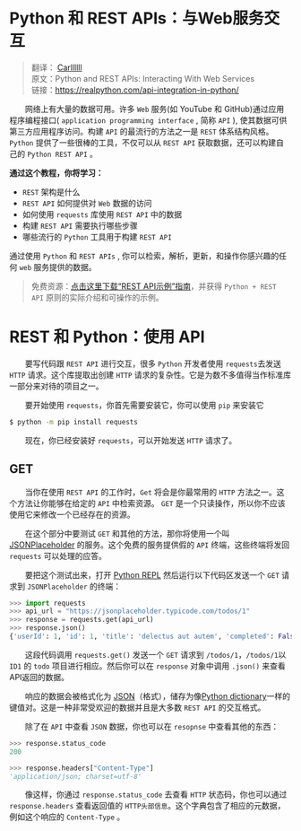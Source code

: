 # Python 和 REST APIs：与Web服务交互


> 翻译： [Carllllll](https://github.com/F-Ar1es)  
> 原文：Python and REST APIs: Interacting With Web Services   
> 链接：https://realpython.com/api-integration-in-python/   


&emsp;&emsp;网络上有大量的数据可用。许多 `Web` 服务(如 YouTube 和 GitHub)通过应用程序编程接口( `application programming interface` , 简称 `API` ), 使其数据可供第三方应用程序访问。构建 `API` 的最流行的方法之一是 `REST` 体系结构风格。 `Python` 提供了一些很棒的工具，不仅可以从 `REST API` 获取数据，还可以构建自己的 `Python REST API` 。

**通过这个教程，你将学习：**

* `REST` 架构是什么
* `REST API` 如何提供对 `Web` 数据的访问
* 如何使用 `requests` 库使用 `REST API` 中的数据
* 构建 `REST API` 需要执行哪些步骤
* 哪些流行的 `Python` 工具用于构建 `REST API`

通过使用 `Python` 和 `REST APIs` , 你可以检索，解析，更新，和操作你感兴趣的任何 `web` 服务提供的数据。

> 免费资源：[点击这里下载“REST API示例”指南](https://realpython.com/api-integration-in-python/)，并获得 `Python + REST API` 原则的实际介绍和可操作的示例。


<!-- Others' translation -->

# REST 和 Python：使用 API

&emsp;&emsp;要写代码跟 `REST API` 进行交互，很多 `Python` 开发者使用 `requests`去发送 `HTTP` 请求。这个库提取出创建 `HTTP` 请求的复杂性。它是为数不多值得当作标准库一部分来对待的项目之一。

&emsp;&emsp;要开始使用 `requests`，你首先需要安装它，你可以使用 `pip` 来安装它

```bash
$ python -m pip install requests
```

&emsp;&emsp;现在，你已经安装好 `requests`，可以开始发送 `HTTP` 请求了。



## GET

&emsp;&emsp;当你在使用 `REST API` 的工作时，`Get` 将会是你最常用的 `HTTP` 方法之一。这个方法让你能够在给定的 `API` 中检索资源。 `GET` 是一个只读操作，所以你不应该使用它来修改一个已经存在的资源。

&emsp;&emsp;在这个部分中要测试 `GET` 和其他的方法，那你将使用一个叫 [JSONPlaceholder](https://jsonplaceholder.typicode.com/) 的服务。这个免费的服务提供假的 `API` 终端，这些终端将发回 `requests` 可以处理的应答。

&emsp;&emsp;要把这个测试出来，打开 [Python REPL](https://realpython.com/interacting-with-python/) 然后运行以下代码区发送一个 `GET` 请求到 `JSONPlaceholder` 的终端：

```python
>>> import requests
>>> api_url = "https://jsonplaceholder.typicode.com/todos/1"
>>> response = requests.get(api_url)
>>> response.json()
{'userId': 1, 'id': 1, 'title': 'delectus aut autem', 'completed': False}
```

&emsp;&emsp;这段代码调用 `requests.get()` 发送一个 `GET` 请求到 `/todos/1`，`/todos/1`以 `ID1` 的 `todo` 项目进行相应。然后你可以在 `response` 对象中调用 `.json()` 来查看API返回的数据。

&emsp;&emsp;响应的数据会被格式化为 [JSON](https://www.json.org/json-en.html)（格式），储存为像[Python dictionary](https://realpython.com/python-dicts/)一样的键值对。这是一种非常受欢迎的数据并且是大多数 `REST API` 的交互格式。

&emsp;&emsp;除了在 `API` 中查看 `JSON` 数据，你也可以在 `resopnse` 中查看其他的东西：

```python
>>> response.status_code
200

>>> response.headers["Content-Type"]
'application/json; charset=utf-8'
```

&emsp;&emsp;像这样，你通过 `response.status_code` 去查看 `HTTP` 状态码，你也可以通过 `response.headers` 查看返回值的 `HTTP头部信息`。这个字典包含了相应的元数据，例如这个响应的 `Content-Type` 。

